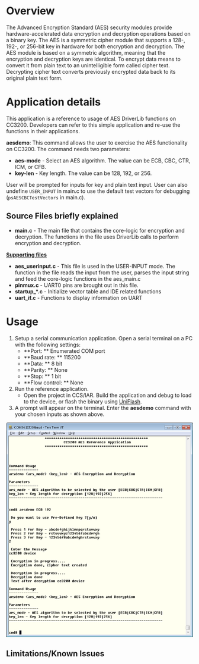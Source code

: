 # Overview  

The Advanced Encryption Standard (AES) security modules provide
hardware-accelerated data encryption and decryption operations based on
a binary key. The AES is a symmetric cipher module that supports a 128-,
192-, or 256-bit key in hardware for both encryption and decryption. The
AES module is based on a symmetric algorithm, meaning that the
encryption and decryption keys are identical. To encrypt data means to
convert it from plain text to an unintelligible form called cipher text.
Decrypting cipher text converts previously encrypted data back to its
original plain text form.

# Application details  

This application is a reference to usage of AES DriverLib functions on
CC3200. Developers can refer to this simple application and re-use
the functions in their applications.

**aesdemo**: This command allows the user to exercise the AES functionality on CC3200. The command needs two parameters:

- **aes-mode** - Select an AES algorithm. The value can be ECB, CBC, CTR, ICM, or CFB.
- **key-len** -  Key length. The value can be 128, 192, or 256.

User will be prompted for inputs for key and plain text input. User can also undefine `USER_INPUT` in main.c to use the default test vectors for debugging (`psAESCBCTestVectors` in main.c).

## Source Files briefly explained

  - **main.c** - The main file that contains the core-logic for
    encryption and decryption. The functions in the file uses DriverLib
    calls to perform encryption and decryption.

**<u>Supporting files</u>**

  - **aes\_userinput.c** - This file is used in the USER-INPUT mode. The
    function in the file reads the input from the user, parses the input
    string and feed the core-logic functions in the aes\_main.c
  - **pinmux.c** - UART0 pins are brought out in this file.
  - **startup\_\*.c** - Initialize vector table and IDE related functions
  - **uart\_if.c** - Functions to display information on UART  

# Usage  

1.  Setup a serial communication application. Open a serial terminal on a PC with the following settings:
	- **Port: ** Enumerated COM port
	- **Baud rate: ** 115200
	- **Data: ** 8 bit
	- **Parity: ** None
	- **Stop: ** 1 bit
	- **Flow control: ** None
2.  Run the reference application.
      - Open the project in CCS/IAR. Build the application and debug to load to the device, or flash the binary using [UniFlash](http://processors.wiki.ti.com/index.php/CC3100_%26_CC3200_UniFlash_Quick_Start_Guide).
3.  A prompt will appear on the terminal. Enter the **aesdemo** command with your chosen inputs as shown above.

![](../../docs/images/aes1.png)  

## Limitations/Known Issues
